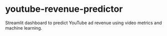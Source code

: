 # youtube-revenue-predictor
Streamlit dashboard to predict YouTube ad revenue using video metrics and machine learning.
